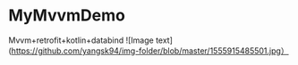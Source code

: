# MyMvvmDemo
Mvvm+retrofit+kotlin+databind
![Image text](https://github.com/yangsk94/img-folder/blob/master/1555915485501.jpg）

